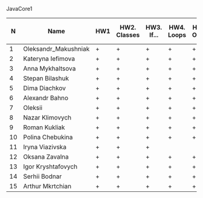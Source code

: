 JavaCore1

N|Name| HW1 | HW2. Classes|HW3. If...|HW4. Loops|HW5. OOP1 |HW6. OOP2 |HW7. Inner classes| HW8. Collection1 | HW9. Collection2|HW10. String|HW11. Exception |HW12. Java8.1 |HW13. Java8.2 | HW14. Threads | HW15. IO
--|--|--|--|--|--|--|--|--|--|--|--|--|--|--|--|--
1|Oleksandr_Makushniak|+|+|+|+|+|+|+|+|+|+|+|||||
2|Kateryna Iefimova|+|+|+|+|+|+|+|||+||||||
3|Anna Mykhaltsova|+|+|+|+|+|+|+|+|+|+|+|+|+|||
4|Stepan Bilashuk|+|+|+|+|+|+|+|+|+|+|+|+|+|+||
5|Dima Diachkov|+|+|+|+|+|+|+|+|+|+|+|+|+|+|+|
6|Alexandr Bahno|+|+|+|+|+|+|+|+|+|+|+|+|+|||
7|Oleksii|+|+|+|+|+|+|+|+|+|+|+|+|+|+|+|
8|Nazar Klimovych|+|+|+|+|+|+|+|+|+|+|+|+|+|+||
9|Roman Kukliak|+|+|+|+|+|+|+|+|+|+|+|+|+|||
10|Polina Chebukina|+|+|+|+|+|+|+|+|+|+|+|+|+|||
11|Iryna Viazivska|+|+|+|||||||||||||
12|Oksana Zavalna|+|+|+|+|+|+||+|+|+|+|+|+|||
13|Igor Kryshtafovych|+|+|+|+|+|+|+|+|+|+|+|+|+|||
14|Serhii Bodnar|+|+|+|+|+|+|+|+|+|+|+|+|+|+|+|
15|Arthur Mkrtchian|+|+|+|+|+|+|+|+|+|+|+|+|+||+|

 
